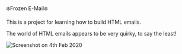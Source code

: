 ❄️Frozen E-Mail❄️

This is a project for learning how to build HTML emails.

The world of HTML emails appears to be very quirky, to say the least!

![Screenshot on 4th Feb 2020](img/screenshot_4thfeb_1115am.png?raw=true "Email Project Screenshot")
